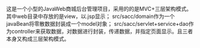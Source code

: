 这是一个小型的JavaWeb商城后台管理项目，采用的的是MVC+三层架构模式。
其中web目录中存放的是view，以.jsp显示；
src/sacc/domain作为一个javaBean将零散数据封装成一个model对象；
src/sacc/servlet+service+dao作为controller来获取数据，对数据进行封装，传递数据，并指定页面显示。且三者本身又构成三层架构模式。
